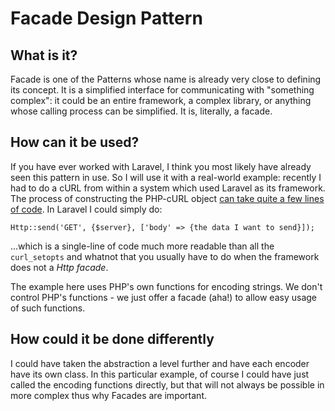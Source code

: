 # Facade Design Pattern

## What is it?

Facade is one of the Patterns whose name is already very close to defining its concept. It is a simplified interface for communicating with "something complex": it could be an entire framework, a complex library, or anything whose calling process can be simplified. It is, literally, a facade.

## How can it be used?

If you have ever worked with Laravel, I think you most likely have already seen this pattern in use. So I will use it with a real-world example: recently I had to do a cURL from within a system which used Laravel as its framework. The process of constructing the PHP-cURL object [can take quite a few lines of code](https://www.php.net/manual/en/curl.examples-basic.php). In Laravel I could simply do:

`Http::send('GET', {$server}, ['body' => {the data I want to send}]);`

...which is a single-line of code much more readable than all the `curl_setopts` and whatnot that you usually have to do when the framework does not a *Http facade*.

The example here uses PHP's own functions for encoding strings. We don't control PHP's functions - we just offer a facade (aha!) to allow easy usage of such functions.

## How could it be done differently

I could have taken the abstraction a level further and have each encoder have its own class. In this particular example, of course I could have just called the encoding functions directly, but that will not always be possible in more complex thus why Facades are important.